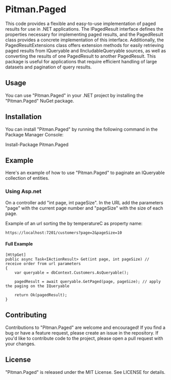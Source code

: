 # Pitman.Paged

This code provides a flexible and easy-to-use implementation of paged results for use in .NET applications. The IPagedResult<T> interface defines the properties necessary for implementing paged results, and the PagedResult<T> class provides a concrete implementation of this interface. Additionally, the PagedResultExtensions class offers extension methods for easily retrieving paged results from IQueryable and IIncludableQueryable sources, as well as converting the results of one PagedResult<T> to another PagedResult<TProperty>. This package is useful for applications that require efficient handling of large datasets and pagination of query results.

## Usage

You can use "Pitman.Paged" in your .NET project by installing the "Pitman.Paged" NuGet package.

## Installation

You can install "Pitman.Paged" by running the following command in the Package Manager Console:

Install-Package Pitman.Paged

## Example

Here's an example of how to use "Pitman.Paged" to paginate an IQueryable collection of entities.

### Using Asp.net
On a controller add "int page, int pageSize". In the URL add the parameters "page" with the current page number and "pageSize" with the size of each page.

Example of an url sorting the by temperatureC as property name:
```
https://localhost:7201/customers?page=2&pageSize=10
```

#### Full Example
```
[HttpGet]
public async Task<IActionResult> Get(int page, int pageSize) // receive order from url parameters
{
    var queryable = dbContext.Customers.AsQueryable();
    
    pagedResult = await queryable.GetPaged(page, pageSize); // apply the paging on the IQueryable

    return Ok(pagedResult);
}
```

## Contributing
Contributions to "Pitman.Paged" are welcome and encouraged! If you find a bug or have a feature request, please create an issue in the repository. If you'd like to contribute code to the project, please open a pull request with your changes.

## License
"Pitman.Paged" is released under the MIT License. See LICENSE for details.

